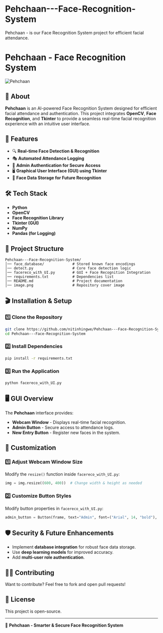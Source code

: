 # Pehchaan---Face-Recognition-System
Pehchaan - is our Face Recognition System project for efficient facial attendance.

# Pehchaan - Face Recognition System

![Pehchaan](image.png)

## 📌 About
**Pehchaan** is an AI-powered Face Recognition System designed for efficient facial attendance and authentication. This project integrates **OpenCV**, **Face Recognition**, and **Tkinter** to provide a seamless real-time facial recognition experience with an intuitive user interface.

## 🚀 Features
- 🔍 **Real-time Face Detection & Recognition**
- 🎭 **Automated Attendance Logging**
- 🔑 **Admin Authentication for Secure Access**
- 🖥 **Graphical User Interface (GUI) using Tkinter**
- 📂 **Face Data Storage for Future Recognition**

## 🛠 Tech Stack
- **Python**
- **OpenCV**
- **Face Recognition Library**
- **Tkinter (GUI)**
- **NumPy**
- **Pandas (for Logging)**

## 📁 Project Structure
```
Pehchaan---Face-Recognition-System/
│── face_database/             # Stored known face encodings
│── detect.py                  # Core face detection logic
│── facereco_with_UI.py        # GUI + Face Recognition Integration
│── requirements.txt           # Dependencies list
│── README.md                  # Project documentation
│── image.png                  # Repository cover image
```

## 🎬 Installation & Setup
### 1️⃣ Clone the Repository
```bash
git clone https://github.com/nitinhingwe/Pehchaan---Face-Recognition-System.git
cd Pehchaan---Face-Recognition-System
```
### 2️⃣ Install Dependencies
```bash
pip install -r requirements.txt
```
### 3️⃣ Run the Application
```bash
python facereco_with_UI.py
```

## 🖥 GUI Overview
The **Pehchaan** interface provides:
- **Webcam Window** - Displays real-time facial recognition.
- **Admin Button** - Secure access to attendance logs.
- **New Entry Button** - Register new faces in the system.

## 🔧 Customization
### 1️⃣ Adjust Webcam Window Size
Modify the `resize()` function inside `facereco_with_UI.py`:
```python
img = img.resize((600, 400))  # Change width & height as needed
```
### 2️⃣ Customize Button Styles
Modify button properties in `facereco_with_UI.py`:
```python
admin_button = Button(frame, text="Admin", font=("Arial", 14, "bold"), bg="#4CAF50", fg="white", width=12, height=2)
```

## 🛡 Security & Future Enhancements
- Implement **database integration** for robust face data storage.
- Use **deep learning models** for improved accuracy.
- Add **multi-user role authentication**.

## 👨‍💻 Contributing
Want to contribute? Feel free to fork and open pull requests!

## 📝 License
This project is open-source.

---
🚀 **Pehchaan - Smarter & Secure Face Recognition System**


